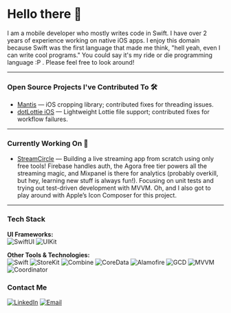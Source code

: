 # Hello there 👋

I am a mobile developer who mostly writes code in Swift. I have over 2 years of experience working on native iOS apps. I enjoy this domain because Swift was the first language that made me think, "hell yeah, even I can write cool programs." You could say it's my ride or die programming language :P . Please feel free to look around!

---

### Open Source Projects I've Contributed To 🛠

- [Mantis](https://github.com/guoyingtao/Mantis) — iOS cropping library; contributed fixes for threading issues.  
- [dotLottie iOS](https://github.com/LottieFiles/dotlottie-ios) — Lightweight Lottie file support; contributed fixes for workflow failures.

---

### Currently Working On 🚧

- [StreamCircle](https://github.com/anjalisreekumar/StreamCircle) — Building a live streaming app from scratch using only free tools! Firebase handles auth, the Agora free tier powers all the streaming magic, and Mixpanel is there for analytics (probably overkill, but hey, learning new stuff is always fun!). Focusing on unit tests and trying out test-driven development with MVVM. Oh, and I also got to play around with Apple’s Icon Composer for this project.

---

### Tech Stack

**UI Frameworks:**  
![SwiftUI](https://img.shields.io/badge/SwiftUI-FA7343?style=for-the-badge&logo=swift&logoColor=white) ![UIKit](https://img.shields.io/badge/UIKit-333333?style=for-the-badge&logo=apple&logoColor=white)

**Other Tools & Technologies:**  
![Swift](https://img.shields.io/badge/Swift-FA7343?style=for-the-badge&logo=swift&logoColor=white) ![StoreKit](https://img.shields.io/badge/StoreKit-000000?style=for-the-badge) ![Combine](https://img.shields.io/badge/Combine-000000?style=for-the-badge) ![CoreData](https://img.shields.io/badge/CoreData-444444?style=for-the-badge) ![Alamofire](https://img.shields.io/badge/Alamofire-007ACC?style=for-the-badge) ![GCD](https://img.shields.io/badge/GCD-007ACC?style=for-the-badge) ![MVVM](https://img.shields.io/badge/MVVM-00C853?style=for-the-badge) ![Coordinator](https://img.shields.io/badge/Coordinator-00C853?style=for-the-badge)


### Contact Me

[![LinkedIn](https://img.shields.io/badge/LinkedIn-0A66C2?style=flat-square&logo=linkedin&logoColor=white)](https://linkedin.com/in/contactanjalisreekumar) [![Email](https://img.shields.io/badge/Email-D14836?style=flat-square&logo=gmail&logoColor=white)](mailto:contactanjalisreekumar@gmail.com)
